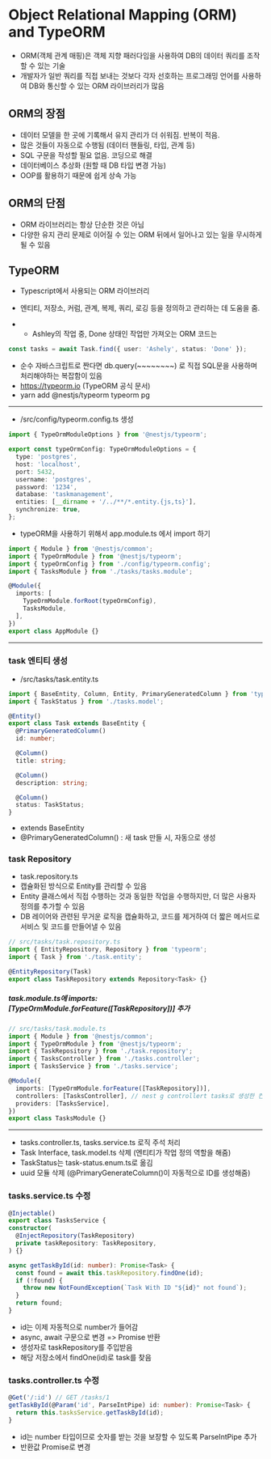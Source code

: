 # Object Relational Mapping (ORM) and TypeORM
- ORM(객체 관계 매핑)은 객체 지향 패러다임을 사용하여 DB의 데이터 쿼리를 조작할 수 있는 기술
- 개발자가 일반 쿼리를 직접 보내는 것보다 각자 선호하는 프로그래밍 언어를 사용하여 DB와 통신할 수 있는 ORM 라이브러리가 많음

## ORM의 장점
- 데이터 모델을 한 곳에 기록해서 유지 관리가 더 쉬워짐. 반복이 적음.
- 많은 것들이 자동으로 수행됨 (데이터 핸들링, 타입, 관계 등)
- SQL 구문을 작성할 필요 없음. 코딩으로 해결
- 데이터베이스 추상화 (원할 때 DB 타입 변경 가능)
- OOP를 활용하기 때문에 쉽게 상속 가능

## ORM의 단점
- ORM 라이브러리는 항상 단순한 것은 아님
- 다양한 유지 관리 문제로 이어질 수 있는 ORM 뒤에서 일어나고 있는 일을 무시하게 될 수 있음

## TypeORM
- Typescript에서 사용되는 ORM 라이브러리
- 엔티티, 저장소, 커럼, 관계, 복제, 쿼리, 로깅 등을 정의하고 관리하는 데 도움을 줌.

- * Ashley의 작업 중, Done 상태인 작업만 가져오는 ORM 코드는
```ts
const tasks = await Task.find({ user: 'Ashely', status: 'Done' });
```
- 순수 자바스크립트로 짠다면 db.query(~~~~~~~~) 로 직접 SQL문을 사용하며 처리해야하는 복잡함이 있음
- https://typeorm.io (TypeORM 공식 문서)
- yarn add @nestjs/typeorm typeorm pg

---
- /src/config/typeorm.config.ts 생성
```ts
import { TypeOrmModuleOptions } from '@nestjs/typeorm';

export const typeOrmConfig: TypeOrmModuleOptions = {
  type: 'postgres',
  host: 'localhost',
  port: 5432,
  username: 'postgres',
  password: '1234',
  database: 'taskmanagement',
  entities: [__dirname + '/../**/*.entity.{js,ts}'],
  synchronize: true,
};
```

- typeORM을 사용하기 위해서 app.module.ts 에서 import 하기
```ts
import { Module } from '@nestjs/common';
import { TypeOrmModule } from '@nestjs/typeorm';
import { typeOrmConfig } from './config/typeorm.config';
import { TasksModule } from './tasks/tasks.module';

@Module({
  imports: [
    TypeOrmModule.forRoot(typeOrmConfig), 
    TasksModule,
  ],
})
export class AppModule {}
```
---
### task 엔티티 생성
- /src/tasks/task.entity.ts
```ts
import { BaseEntity, Column, Entity, PrimaryGeneratedColumn } from 'typeorm';
import { TaskStatus } from './tasks.model';

@Entity()
export class Task extends BaseEntity {
  @PrimaryGeneratedColumn()
  id: number;

  @Column()
  title: string;

  @Column()
  description: string;

  @Column()
  status: TaskStatus;
}
```
- extends BaseEntity
- @PrimaryGeneratedColumn() : 새 task 만들 시, 자동으로 생성

### task Repository
- task.repository.ts
- 캡슐화된 방식으로 Entity를 관리할 수 있음
- Entity 클래스에서 직접 수행하는 것과 동일한 작업을 수행하지만, 더 많은 사용자 정의를 추가할 수 있음
- DB 레이어와 관련된 무거운 로직을 캡슐화하고, 코드를 제거하여 더 짧은 메서드로 서비스 및 코드를 만들어낼 수 있음
```ts
// src/tasks/task.repository.ts
import { EntityRepository, Repository } from 'typeorm';
import { Task } from './task.entity';

@EntityRepository(Task)
export class TaskRepository extends Repository<Task> {}
```

##### task.module.ts에 imports: [TypeOrmModule.forFeature([TaskRepository])] 추가
```ts
// src/tasks/task.module.ts
import { Module } from '@nestjs/common';
import { TypeOrmModule } from '@nestjs/typeorm';
import { TaskRepository } from './task.repository';
import { TasksController } from './tasks.controller';
import { TasksService } from './tasks.service';

@Module({
  imports: [TypeOrmModule.forFeature([TaskRepository])],
  controllers: [TasksController], // nest g controllert tasks로 생성한 컨트롤러가 주입됨
  providers: [TasksService],
})
export class TasksModule {}
```
---
- tasks.controller.ts, tasks.service.ts 로직 주석 처리
- Task Interface, task.model.ts 삭제 (엔티티가 작업 정의 역할을 해줌)
- TaskStatus는 task-status.enum.ts로 옮김
- uuid 모듈 삭제 (@PrimaryGenerateColumn()이 자동적으로 ID를 생성해줌)

### tasks.service.ts 수정
```ts
@Injectable()
export class TasksService {
constructor(
  @InjectRepository(TaskRepository)
  private taskRepository: TaskRepository,
) {}

async getTaskById(id: number): Promise<Task> {
  const found = await this.taskRepository.findOne(id);
  if (!found) {
    throw new NotFoundException(`Task With ID "${id}" not found`);
  }
  return found;
}
```
- id는 이제 자동적으로 number가 들어감
- async, await 구문으로 변경 => Promise 반환
- 생성자로 taskRepository를 주입받음
- 해당 저장소에서 findOne(id)로 task를 찾음

### tasks.controller.ts 수정
```ts
@Get('/:id') // GET /tasks/1
getTaskById(@Param('id', ParseIntPipe) id: number): Promise<Task> {
  return this.tasksService.getTaskById(id);
}
```
- id는 number 타입이므로 숫자를 받는 것을 보장할 수 있도록 ParseIntPipe 추가
- 반환값 Promise로 변경